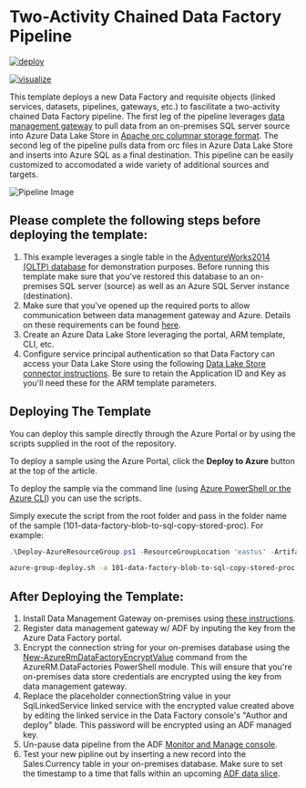 # Two-Activity Chained Data Factory Pipeline

[![deploy](http://azuredeploy.net/deploybutton.png)](https://portal.azure.com/#create/Microsoft.Template/uri/https%3A%2F%2Fraw.githubusercontent.com%2FTVDKoni%2Fazure-quickstart-templates%2Fmaster%2F101-data-factory-chained-copy-activities%2Fazuredeploy.json)

[![visualize](http://armviz.io/visualizebutton.png)](http://armviz.io/#/?load=https%3A%2F%2Fraw.githubusercontent.com%2FTVDKoni%2Fazure-quickstart-templates%2Fmaster%2F101-data-factory-chained-copy-activities%2Fazuredeploy.json)

This template deploys a new Data Factory and requisite objects (linked services, datasets, pipelines, gateways, etc.) to fascilitate a two-activity chained Data Factory pipeline. The first leg of the pipeline leverages [data management gateway](https://docs.microsoft.com/en-us/azure/data-factory/data-factory-data-management-gateway) to pull data from an on-premises SQL server source into Azure Data Lake Store in [Apache orc columnar storage format](https://orc.apache.org/). The second leg of the pipeline pulls data from orc files in Azure Data Lake Store and inserts into Azure SQL as a final destination. This pipeline can be easily customized to accomodated a wide variety of additional sources and targets.

![Pipeline Image](images/pipeline.png)

## Please complete the following steps before deploying the template: 

1. This example leverages a single table in the [AdventureWorks2014 (OLTP) database](https://github.com/Microsoft/sql-server-samples/releases/download/adventureworks2014/adventure-works-2014-oltp-full-database-backup.zip) for demonstration purposes. Before running this template make sure that you've restored this database to an on-premises SQL server (source) as well as an Azure SQL Server instance (destination).
2. Make sure that you've opened up the required ports to allow communication between data management gateway and Azure. Details on these requirements can be found [here](https://docs.microsoft.com/en-us/azure/data-factory/data-factory-data-movement-security-considerations).
3. Create an Azure Data Lake Store leveraging the portal, ARM template, CLI, etc.
4. Configure service principal authentication so that Data Factory can access your Data Lake Store using the following [Data Lake Store connector instructions](https://docs.microsoft.com/en-us/azure/data-factory/data-factory-azure-datalake-connector). Be sure to retain the Application ID and Key as you'll need these for the ARM template parameters.

## Deploying The Template
You can deploy this sample directly through the Azure Portal or by using the scripts supplied in the root of the repository.

To deploy a sample using the Azure Portal, click the **Deploy to Azure** button at the top of the article. 

To deploy the sample via the command line (using [Azure PowerShell or the Azure CLI](https://azure.microsoft.com/en-us/downloads/)) you can use the scripts.

Simply execute the script from the root folder and pass in the folder name of the sample (101-data-factory-blob-to-sql-copy-stored-proc). For example:

```PowerShell
.\Deploy-AzureResourceGroup.ps1 -ResourceGroupLocation 'eastus' -ArtifactStagingDirectory 101-data-factory-blob-to-sql-copy-stored-proc
```
```bash
azure-group-deploy.sh -a 101-data-factory-blob-to-sql-copy-stored-proc -l eastus
```

## After Deploying the Template:

1. Install Data Management Gateway on-premises using [these instructions](https://docs.microsoft.com/en-us/azure/data-factory/data-factory-data-management-gateway).
2. Register data management gateway w/ ADF by inputing the key from the Azure Data Factory portal.
3. Encrypt the connection string for your on-premises database using the [New-AzureRmDataFactoryEncryptValue](https://docs.microsoft.com/en-us/powershell/module/azurerm.datafactories/new-azurermdatafactoryencryptvalue?view=azurermps-4.2.0) command from the AzureRM.DataFactories PowerShell module. This will ensure that you're on-premises data store credentials are encrypted using the key from data management gateway.
4. Replace the placeholder connectionString value in your SqlLinkedService linked service with the encrypted value created above by editing the linked service in the Data Factory console's "Author and deploy" blade. This password will be encrypted using an ADF managed key.
5. Un-pause data pipeline from the ADF [Monitor and Manage console](https://docs.microsoft.com/en-us/azure/data-factory/data-factory-monitor-manage-app).
6. Test your new pipline out by inserting a new record into the Sales.Currency table in your on-premises database. Make sure to set the timestamp to a time that falls within an upcoming [ADF data slice](https://docs.microsoft.com/en-us/azure/data-factory/data-factory-scheduling-and-execution).